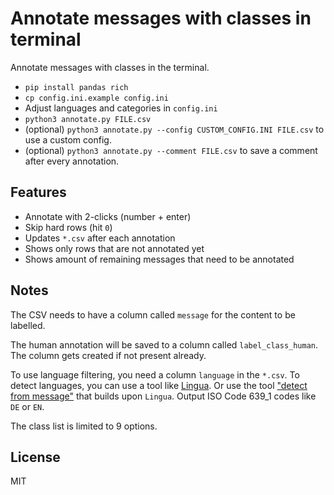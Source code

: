 # Annotate messages with classes in terminal

Annotate messages with classes in the terminal.

- `pip install pandas rich`
- `cp config.ini.example config.ini`
- Adjust languages and categories in `config.ini`
- `python3 annotate.py FILE.csv`
- (optional) `python3 annotate.py --config CUSTOM_CONFIG.INI FILE.csv` to use a custom config.
- (optional) `python3 annotate.py --comment FILE.csv` to save a comment after every annotation.

## Features

- Annotate with 2-clicks (number + enter)
- Skip hard rows (hit `0`)
- Updates `*.csv` after each annotation
- Shows only rows that are not annotated yet
- Shows amount of remaining messages that need to be annotated

## Notes

The CSV needs to have a column called `message` for the content to be labelled.

The human annotation will be saved to a column called `label_class_human`.
The column gets created if not present already.

To use language filtering, you need a column `language` in the `*.csv`.
To detect languages, you can use a tool like [Lingua](https://github.com/pemistahl/lingua-py).
Or use the tool ["detect from message"](https://github.com/minthemiddle/detect-language-from-message) that builds upon `Lingua`.
Output ISO Code 639_1 codes like `DE` or `EN`.

The class list is limited to 9 options.


## License

MIT
